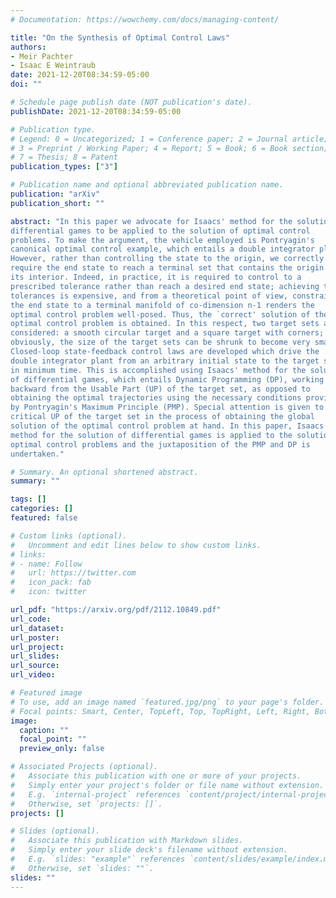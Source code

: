 ```yaml
---
# Documentation: https://wowchemy.com/docs/managing-content/

title: "On the Synthesis of Optimal Control Laws"
authors:
- Meir Pachter
- Isaac E Weintraub
date: 2021-12-20T08:34:59-05:00
doi: ""

# Schedule page publish date (NOT publication's date).
publishDate: 2021-12-20T08:34:59-05:00

# Publication type.
# Legend: 0 = Uncategorized; 1 = Conference paper; 2 = Journal article;
# 3 = Preprint / Working Paper; 4 = Report; 5 = Book; 6 = Book section;
# 7 = Thesis; 8 = Patent
publication_types: ["3"]

# Publication name and optional abbreviated publication name.
publication: "arXiv"
publication_short: ""

abstract: "In this paper we advocate for Isaacs' method for the solution of
differential games to be applied to the solution of optimal control
problems. To make the argument, the vehicle employed is Pontryagin's
canonical optimal control example, which entails a double integrator plant.
However, rather than controlling the state to the origin, we correctly
require the end state to reach a terminal set that contains the origin in
its interior. Indeed, in practice, it is required to control to a
prescribed tolerance rather than reach a desired end state; achieving tight
tolerances is expensive, and from a theoretical point of view, constraining
the end state to a terminal manifold of co-dimension n-1 renders the
optimal control problem well-posed. Thus, the `correct' solution of the
optimal control problem is obtained. In this respect, two target sets are
considered: a smooth circular target and a square target with corners;
obviously, the size of the target sets can be shrunk to become very small.
Closed-loop state-feedback control laws are developed which drive the
double integrator plant from an arbitrary initial state to the target set
in minimum time. This is accomplished using Isaacs' method for the solution
of differential games, which entails Dynamic Programming (DP), working
backward from the Usable Part (UP) of the target set, as opposed to
obtaining the optimal trajectories using the necessary conditions provided
by Pontryagin's Maximum Principle (PMP). Special attention is given to the
critical UP of the target set in the process of obtaining the global
solution of the optimal control problem at hand. In this paper, Isaacs'
method for the solution of differential games is applied to the solution of
optimal control problems and the juxtaposition of the PMP and DP is
undertaken."

# Summary. An optional shortened abstract.
summary: ""

tags: []
categories: []
featured: false

# Custom links (optional).
#   Uncomment and edit lines below to show custom links.
# links:
# - name: Follow
#   url: https://twitter.com
#   icon_pack: fab
#   icon: twitter

url_pdf: "https://arxiv.org/pdf/2112.10849.pdf"
url_code:
url_dataset:
url_poster:
url_project:
url_slides:
url_source:
url_video:

# Featured image
# To use, add an image named `featured.jpg/png` to your page's folder. 
# Focal points: Smart, Center, TopLeft, Top, TopRight, Left, Right, BottomLeft, Bottom, BottomRight.
image:
  caption: ""
  focal_point: ""
  preview_only: false

# Associated Projects (optional).
#   Associate this publication with one or more of your projects.
#   Simply enter your project's folder or file name without extension.
#   E.g. `internal-project` references `content/project/internal-project/index.md`.
#   Otherwise, set `projects: []`.
projects: []

# Slides (optional).
#   Associate this publication with Markdown slides.
#   Simply enter your slide deck's filename without extension.
#   E.g. `slides: "example"` references `content/slides/example/index.md`.
#   Otherwise, set `slides: ""`.
slides: ""
---
```


